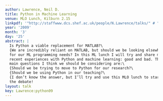 ```yaml
---
author: Lawrence, Neil D.
title: Python in Machine Learning
venue: MLO Lunch, Kilburn 2.15
linkpdf: '"http://staffwww.dcs.shef.ac.uk/people/N.Lawrence/talks/" # "mlolunch.pdf"'
year: '2009'
month: '3'
day: '25'
abstract: |
  Is Python a viable replacement for MATLAB?\
  {We are incredibly reliant on MATLAB, but should we be looking elsewhere
  for our ML programming needs? In this ML lunch I will try and share my
  recent experiences with Python and machine learning: good and bad. The
  main questions I think we should be considering are:\
  {Should we be trying to move to Python for our research?\
  {Should we be using Python in our teaching?\
  {I don’t know the answer, but I’ll try and use this MLO lunch to start
  the debate!
layout: talk
key: Lawrence:python09
---
```

